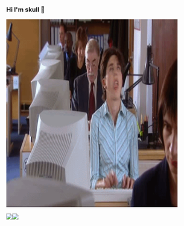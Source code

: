### Hi I'm skull 👋
<img src="https://github.com/DHDAXCW/DHDAXCW/blob/main/home1.gif" width=90% height="500"></img>
<!--
**DHDAXCW/DHDAXCW** is a ✨ _special_ ✨ repository because its `README.md` (this file) appears on your GitHub profile.
Here are some ideas to get you started:
- 🔭 I’m currently working on ...
- 🌱 I’m currently learning ...
- 👯 I’m looking to collaborate on ...
- 🤔 I’m looking for help with ...
- 💬 Ask me about ...
- 📫 How to reach me: ...
- 😄 Pronouns: ...
- ⚡ Fun fact: ...
-->

<!-- ![zhusir's github stats](https://github-readme-stats.vercel.app/api?username=DHDAXCW&show_icons=true&count_private=true)  ![Top Langs](https://github-readme-stats.vercel.app/api/top-langs/?username=DHDAXCW) -->

<a>
  <img align="left" src="https://github-readme-stats.vercel.app/api?username=DHDAXCW&show_icons=true&count_private=true" />
</a>
<a>
  <img align="left" src="https://github-readme-stats.vercel.app/api/top-langs/?username=DHDAXCW" />
</a>
